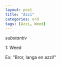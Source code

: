```yaml
---
layout: post
title: "Azzi"
categories: ord
tags: [Azzi, Weed]
---
```


*substantiv*

1: Weed

Ex: "Bror, langa en azzi!"
